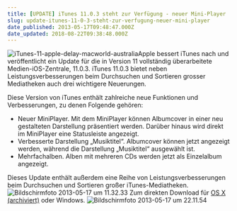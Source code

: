 ```yaml
---
title: [UPDATE] iTunes 11.0.3 steht zur Verfügung - neuer Mini-Player
slug: update-itunes-11-0-3-steht-zur-verfugung-neuer-mini-player
date_published: 2013-05-17T09:48:47.000Z
date_updated: 2018-08-22T09:38:48.000Z
---
```


![iTunes-11-apple-delay-macworld-australia](//picdump.thafaker.de/2012/11/iTunes-11-apple-delay-macworld-australia-100x100.jpeg)Apple bessert iTunes nach und veröffentlicht ein Update für die in Version 11 vollständig überarbeitete Medien-iOS-Zentrale, 11.0.3. iTunes 11.0.3 bietet neben Leistungsverbesserungen beim Durchsuchen und Sortieren grosser Mediatheken auch drei wichtigere Neuerungen.

Diese Version von iTunes enthält zahlreiche neue Funktionen und Verbesserungen, zu denen Folgende gehören:

- Neuer MiniPlayer. Mit dem MiniPlayer können Albumcover in einer neu gestalteten Darstellung präsentiert werden. Darüber hinaus wird direkt im MiniPlayer eine Statusleiste angezeigt.
- Verbesserte Darstellung „Musiktitel“. Albumcover können jetzt angezeigt werden, während die Darstellung „Musiktitel“ ausgewählt ist.
- Mehrfachalben. Alben mit mehreren CDs werden jetzt als Einzelalbum angezeigt.

Dieses Update enthält außerdem eine Reihe von Leistungsverbesserungen beim Durchsuchen und Sortieren großer iTunes-Mediatheken.
![Bildschirmfoto 2013-05-17 um 11.32.33](//picdump.thafaker.de/2013/05/Bildschirmfoto-2013-05-17-um-11.32.33.png)
Zum direkten Download für [OS X (archiviert)](http://web.archive.org/web/20150221032003/http://support.apple.com:80/kb/DL1614?viewlocale=de_DE) oder Windows.
![Bildschirmfoto 2013-05-17 um 22.11.54](//picdump.thafaker.de/2013/05/Bildschirmfoto-2013-05-17-um-22.11.54.png)
